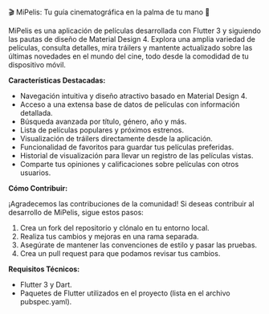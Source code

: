 🎬 MiPelis: Tu guía cinematográfica en la palma de tu mano 🍿

MiPelis es una aplicación de películas desarrollada con Flutter 3 y siguiendo las pautas de diseño de Material Design 4. Explora una amplia variedad de películas, consulta detalles, mira tráilers y mantente actualizado sobre las últimas novedades en el mundo del cine, todo desde la comodidad de tu dispositivo móvil.

**Características Destacadas:**

- Navegación intuitiva y diseño atractivo basado en Material Design 4.
- Acceso a una extensa base de datos de películas con información detallada.
- Búsqueda avanzada por título, género, año y más.
- Lista de películas populares y próximos estrenos.
- Visualización de tráilers directamente desde la aplicación.
- Funcionalidad de favoritos para guardar tus películas preferidas.
- Historial de visualización para llevar un registro de las películas vistas.
- Comparte tus opiniones y calificaciones sobre películas con otros usuarios.

<!-- **Capturas de Pantalla:** -->



**Cómo Contribuir:**

¡Agradecemos las contribuciones de la comunidad! Si deseas contribuir al desarrollo de MiPelis, sigue estos pasos:

1. Crea un fork del repositorio y clónalo en tu entorno local.
2. Realiza tus cambios y mejoras en una rama separada.
3. Asegúrate de mantener las convenciones de estilo y pasar las pruebas.
4. Crea un pull request para que podamos revisar tus cambios.
   
**Requisitos Técnicos:**

- Flutter 3 y Dart.
- Paquetes de Flutter utilizados en el proyecto (lista en el archivo pubspec.yaml).
